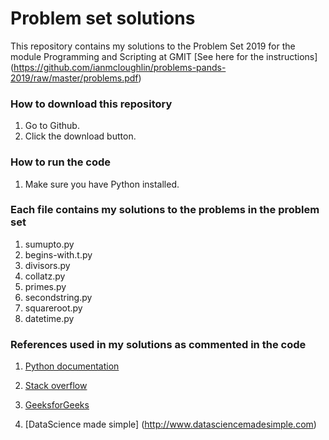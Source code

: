 # Problem set solutions

This repository contains my solutions to the Problem Set 2019 for the module Programming and Scripting at GMIT
[See here for the instructions] (https://github.com/ianmcloughlin/problems-pands-2019/raw/master/problems.pdf)

### How to download this repository

1. Go to Github.
2. Click the download button.

### How to run the code

1. Make sure you have Python installed.

### Each file contains my solutions to the problems in the problem set 

1. sumupto.py 
2. begins-with.t.py 
3. divisors.py 
4. collatz.py
5. primes.py
6. secondstring.py
7. squareroot.py
8. datetime.py

### References used in my solutions as commented in the code

1. [Python documentation](https://docs.python.org/3/tutorial/index.html)

2. [Stack overflow](https://stackoverflow.com) 

3. [GeeksforGeeks](https://www.geeksforgeeks.org/) 

4. [DataScience made simple] (http://www.datasciencemadesimple.com)
